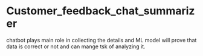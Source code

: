 # Customer_feedback_chat_summarizer
chatbot plays main role in collecting the details and ML model will prove that data is correct or not and can mange tsk of analyzing it.
